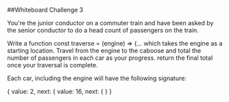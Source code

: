 ##Whiteboard Challenge 3

You're the junior conductor on a commuter train and have been asked by the senior conductor to do a head count of passengers on the train.

Write a function const traverse = (engine) => {... which takes the engine as a starting location. Travel from the engine to the caboose and total the number of passengers in each car as your progress. return the final total once your traversal is complete.

Each car, including the engine will have the following signature:

{ <engine>
    value: 2,
    next: {  <next car>
        value: 16,
        next: { <next car>
    }
}